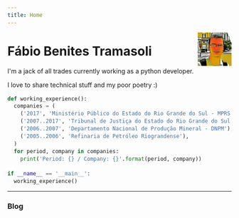 ```yaml
---
title: Home
---
```


<img src="/images/eu-profile.jpg" style="margin-left: 5px; max-width:15%;min-width:40px;float:right;" alt="Fábio Tramasoli" />

# Fábio Benites Tramasoli

I'm a jack of all trades currently working as a python developer.

I love to share technical stuff and my poor poetry :)

~~~python
def working_experience():
  companies = (
    ('2017', 'Ministério Público do Estado do Rio Grande do Sul - MPRS'),
    ('2007..2017', 'Tribunal de Justiça do Estado do Rio Grande do Sul - TJRS'),
    ('2006..2007', 'Departamento Nacional de Produção Mineral - DNPM'),
    ('2005..2006', 'Refinaria de Petróleo Riograndense'),
  )
  for period, company in companies:
    print('Period: {} / Company: {}'.format(period, company))

if __name__ == '__main__':
  working_experience()

~~~

<hr/>

### Blog
